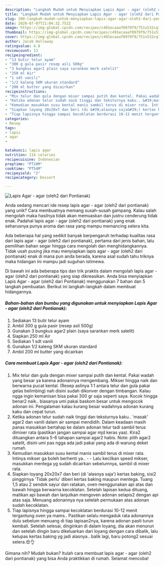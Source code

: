 ```yaml
---
description: "Langkah Mudah untuk Menyiapkan Lapis Agar - agar (oleh2 dari Pontianak) yang Enak"
title: "Langkah Mudah untuk Menyiapkan Lapis Agar - agar (oleh2 dari Pontianak) yang Enak"
slug: 260-langkah-mudah-untuk-menyiapkan-lapis-agar-agar-oleh2-dari-pontianak-yang-enak
date: 2020-07-07T21:04:32.752Z
image: https://img-global.cpcdn.com/recipes/c491ecaaaf0979f9/751x532cq70/lapis-agar-agar-oleh2-dari-pontianak-foto-resep-utama.jpg
thumbnail: https://img-global.cpcdn.com/recipes/c491ecaaaf0979f9/751x532cq70/lapis-agar-agar-oleh2-dari-pontianak-foto-resep-utama.jpg
cover: https://img-global.cpcdn.com/recipes/c491ecaaaf0979f9/751x532cq70/lapis-agar-agar-oleh2-dari-pontianak-foto-resep-utama.jpg
author: Jacob Holloway
ratingvalue: 4.8
reviewcount: 13
recipeingredient:
- "13 butir telur ayam"
- "300 g gula pasir resep asli 500g"
- "3 bungkus agar2 plain saya sarankan merk satelit"
- "250 ml Air"
- "1 sdt vanili"
- "1/2 kaleng SKM ukuran standard"
- "200 ml butter yang dicairkan"
recipeinstructions:
- "Mix telur dan gula dengan mixer sampai putih dan kental. Pakai wadah yang besar ya karena adonannya mengembang. Mikser hingga naik dan berwarna pucat kental. (Resep aslinya 1:1 antara telur dan gula pakai gelas belimbing) nah disini sudah dikonver dengan timbangan. Kalau ngga ingin kemanisan bisa pakai 300 gr saja seperti saya. Kocok hingga benar2 naik.. biasanya umi pakai baskom besar untuk mengocok adonan ini. Pengalaman kalau kurang besar wadahnya adonan kurang kaku dan cepat turun."
- "Ketika adonan telur sudah naik tinggi dan teksturnya kaku.. &#39;masak&#39; agar2 dan vanili dalam air sampai mendidih. Dalam keadaan masih panas masukkan bertahap ke dalam adonan telur tadi sambil terus dimixer rata (pastikan jangan sampai agar mjd keras yaa). Kira2 dituangkan antara 5-6 tahapan sampai agar2 habis. Note: pilih agar2 satelit, disini umi pas ngga ada jadi pakai yang ada di warung deket rumah."
- "Kemudian masukkan susu kental manis sambil terus di mixer rata. Intinya mikser ga boleh berhenti ya..  Lalu kecilkan speed mikser, masukkan mentega yg sudah dicairkan sebelumnya, sambil di mixer rata."
- "Siapkan loyang 20x20x7 dan beri (di &#39;alasnya saja&#39;) kertas baking, sisi2 pinggirnya &#39;Tidak perlu&#39; diberi kertas baking maupun mentega. Tuang 1,5 atau 2 sendok sayur dan ratakan, oven menggunakan api atas dan bawah hingga berwarna kecoklatan. Setelah lapisan kedua dituang, matikan api bawah dan lanjutkan mengoven adonan selapis2 dengan api atas saja. Menuang adonannya nya setelah permukaan atas adonan sudah kecoklatan."
- "Tiap lapisnya hingga sampai kecoklatan berdurasi 10-12 menit tergantung oven ya mams.. Pastikan selalu mengaduk rata adonannya dulu sebelum menuang di tiap lapisan2nya, karena adonan pasti turun kembali. Setelah selesai, dinginkan di dalam loyang, dia akan menurun dan setelah dingin baru dikeluarkan dari loyang dengan cara dibalik, lalu kelupas kertas baking yg jadi alasnya.. balik lagi, baru potong2 sesuai selera.😍👌"
categories:
- Resep
tags:
- lapis
- agar
- 

katakunci: lapis agar  
nutrition: 114 calories
recipecuisine: Indonesian
preptime: "PT10M"
cooktime: "PT54M"
recipeyield: "2"
recipecategory: Dessert

---
```



![Lapis Agar - agar (oleh2 dari Pontianak)](https://img-global.cpcdn.com/recipes/c491ecaaaf0979f9/751x532cq70/lapis-agar-agar-oleh2-dari-pontianak-foto-resep-utama.jpg)

Anda sedang mencari ide resep lapis agar - agar (oleh2 dari pontianak) yang unik? Cara membuatnya memang susah-susah gampang. Kalau salah mengolah maka hasilnya tidak akan memuaskan dan justru cenderung tidak enak. Padahal lapis agar - agar (oleh2 dari pontianak) yang enak seharusnya punya aroma dan rasa yang mampu memancing selera kita.



Ada beberapa hal yang sedikit banyak berpengaruh terhadap kualitas rasa dari lapis agar - agar (oleh2 dari pontianak), pertama dari jenis bahan, lalu pemilihan bahan segar hingga cara mengolah dan menghidangkannya. Tidak usah pusing jika mau menyiapkan lapis agar - agar (oleh2 dari pontianak) enak di mana pun anda berada, karena asal sudah tahu triknya maka hidangan ini mampu jadi suguhan istimewa.


Di bawah ini ada beberapa tips dan trik praktis dalam mengolah lapis agar - agar (oleh2 dari pontianak) yang siap dikreasikan. Anda bisa menyiapkan Lapis Agar - agar (oleh2 dari Pontianak) menggunakan 7 bahan dan 5 langkah pembuatan. Berikut ini langkah-langkah dalam membuat hidangannya.

<!--inarticleads1-->

##### Bahan-bahan dan bumbu yang digunakan untuk menyiapkan Lapis Agar - agar (oleh2 dari Pontianak):

1. Sediakan 13 butir telur ayam
1. Ambil 300 g gula pasir (resep asli 500g)
1. Gunakan 3 bungkus agar2 plain (saya sarankan merk satelit)
1. Siapkan 250 ml Air
1. Sediakan 1 sdt vanili
1. Gunakan 1/2 kaleng SKM ukuran standard
1. Ambil 200 ml butter yang dicairkan




<!--inarticleads2-->

##### Cara membuat Lapis Agar - agar (oleh2 dari Pontianak):

1. Mix telur dan gula dengan mixer sampai putih dan kental. Pakai wadah yang besar ya karena adonannya mengembang. Mikser hingga naik dan berwarna pucat kental. (Resep aslinya 1:1 antara telur dan gula pakai gelas belimbing) nah disini sudah dikonver dengan timbangan. Kalau ngga ingin kemanisan bisa pakai 300 gr saja seperti saya. Kocok hingga benar2 naik.. biasanya umi pakai baskom besar untuk mengocok adonan ini. Pengalaman kalau kurang besar wadahnya adonan kurang kaku dan cepat turun.
1. Ketika adonan telur sudah naik tinggi dan teksturnya kaku.. &#39;masak&#39; agar2 dan vanili dalam air sampai mendidih. Dalam keadaan masih panas masukkan bertahap ke dalam adonan telur tadi sambil terus dimixer rata (pastikan jangan sampai agar mjd keras yaa). Kira2 dituangkan antara 5-6 tahapan sampai agar2 habis. Note: pilih agar2 satelit, disini umi pas ngga ada jadi pakai yang ada di warung deket rumah.
1. Kemudian masukkan susu kental manis sambil terus di mixer rata. Intinya mikser ga boleh berhenti ya.. -  - Lalu kecilkan speed mikser, masukkan mentega yg sudah dicairkan sebelumnya, sambil di mixer rata.
1. Siapkan loyang 20x20x7 dan beri (di &#39;alasnya saja&#39;) kertas baking, sisi2 pinggirnya &#39;Tidak perlu&#39; diberi kertas baking maupun mentega. Tuang 1,5 atau 2 sendok sayur dan ratakan, oven menggunakan api atas dan bawah hingga berwarna kecoklatan. Setelah lapisan kedua dituang, matikan api bawah dan lanjutkan mengoven adonan selapis2 dengan api atas saja. Menuang adonannya nya setelah permukaan atas adonan sudah kecoklatan.
1. Tiap lapisnya hingga sampai kecoklatan berdurasi 10-12 menit tergantung oven ya mams.. Pastikan selalu mengaduk rata adonannya dulu sebelum menuang di tiap lapisan2nya, karena adonan pasti turun kembali. Setelah selesai, dinginkan di dalam loyang, dia akan menurun dan setelah dingin baru dikeluarkan dari loyang dengan cara dibalik, lalu kelupas kertas baking yg jadi alasnya.. balik lagi, baru potong2 sesuai selera.😍👌




Gimana nih? Mudah bukan? Itulah cara membuat lapis agar - agar (oleh2 dari pontianak) yang bisa Anda praktikkan di rumah. Selamat mencoba!
